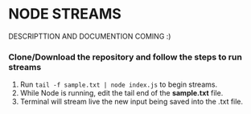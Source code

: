 # NODE STREAMS

DESCRIPTTION AND DOCUMENTION COMING :)

### Clone/Download the repository and follow the steps to run streams

1. Run `tail -f sample.txt | node index.js` to begin streams.
2. While Node is running, edit the tail end of the **sample.txt** file.
3. Terminal will stream live the new input being saved into the .txt file. 